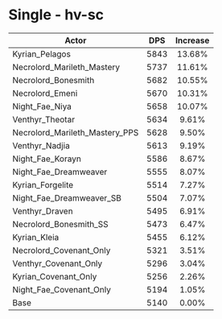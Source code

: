 # Single - hv-sc
| Actor | DPS | Increase |
|---|:---:|:---:|
|Kyrian_Pelagos|5843|13.68%|
|Necrolord_Marileth_Mastery|5737|11.61%|
|Necrolord_Bonesmith|5682|10.55%|
|Necrolord_Emeni|5670|10.31%|
|Night_Fae_Niya|5658|10.07%|
|Venthyr_Theotar|5634|9.61%|
|Necrolord_Marileth_Mastery_PPS|5628|9.50%|
|Venthyr_Nadjia|5613|9.19%|
|Night_Fae_Korayn|5586|8.67%|
|Night_Fae_Dreamweaver|5555|8.07%|
|Kyrian_Forgelite|5514|7.27%|
|Night_Fae_Dreamweaver_SB|5504|7.07%|
|Venthyr_Draven|5495|6.91%|
|Necrolord_Bonesmith_SS|5473|6.47%|
|Kyrian_Kleia|5455|6.12%|
|Necrolord_Covenant_Only|5321|3.51%|
|Venthyr_Covenant_Only|5296|3.04%|
|Kyrian_Covenant_Only|5256|2.26%|
|Night_Fae_Covenant_Only|5194|1.05%|
|Base|5140|0.00%|

